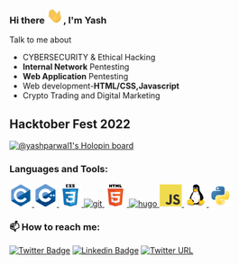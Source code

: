 ### Hi there <img src="https://raw.githubusercontent.com/Yashparwal1/Yashparwal1/main/Hi.gif" width="29px">, I'm Yash
Talk to me about
- CYBERSECURITY & Ethical Hacking
- **Internal Network** Pentesting
- **Web Application** Pentesting
- Web development-**HTML/CSS,Javascript**
- Crypto Trading and Digital Marketing
<!--
**Yashparwal1/Yashparwal1** is a ✨ _special_ ✨ repository because its `README.md` (this file) appears on your GitHub profile.

Here are some ideas to get you started:

- 🔭 I’m currently working on ...
- 🌱 I’m currently learning ...
- 👯 I’m looking to collaborate on ...
- 🤔 I’m looking for help with ...
- 💬 Ask me about ...
- 📫 How to reach me: ...
- 😄 Pronouns: ...
- ⚡ Fun fact: ...
-->

## Hacktober Fest 2022
[![@yashparwal1's Holopin board](https://holopin.me/yashparwal1)](https://holopin.io/@yashparwal1)

<h3 align="left">Languages and Tools:</h3>
<p align="left"> <a href="https://www.cprogramming.com/" target="_blank" rel="noreferrer"> <img src="https://raw.githubusercontent.com/devicons/devicon/master/icons/c/c-original.svg" alt="c" width="40" height="40"/> </a> <a href="https://www.w3schools.com/cpp/" target="_blank" rel="noreferrer"> <img src="https://raw.githubusercontent.com/devicons/devicon/master/icons/cplusplus/cplusplus-original.svg" alt="cplusplus" width="40" height="40"/> </a> <a href="https://www.w3schools.com/css/" target="_blank" rel="noreferrer"> <img src="https://raw.githubusercontent.com/devicons/devicon/master/icons/css3/css3-original-wordmark.svg" alt="css3" width="40" height="40"/> </a> <a href="https://git-scm.com/" target="_blank" rel="noreferrer"> <img src="https://www.vectorlogo.zone/logos/git-scm/git-scm-icon.svg" alt="git" width="40" height="40"/> </a> <a href="https://www.w3.org/html/" target="_blank" rel="noreferrer"> <img src="https://raw.githubusercontent.com/devicons/devicon/master/icons/html5/html5-original-wordmark.svg" alt="html5" width="40" height="40"/> </a> <a href="https://gohugo.io/" target="_blank" rel="noreferrer"> <img src="https://api.iconify.design/logos-hugo.svg" alt="hugo" width="40" height="40"/> </a> <a href="https://developer.mozilla.org/en-US/docs/Web/JavaScript" target="_blank" rel="noreferrer"> <img src="https://raw.githubusercontent.com/devicons/devicon/master/icons/javascript/javascript-original.svg" alt="javascript" width="40" height="40"/> </a> <a href="https://www.linux.org/" target="_blank" rel="noreferrer"> <img src="https://raw.githubusercontent.com/devicons/devicon/master/icons/linux/linux-original.svg" alt="linux" width="40" height="40"/> </a> <a href="https://www.python.org" target="_blank" rel="noreferrer"> <img src="https://raw.githubusercontent.com/devicons/devicon/master/icons/python/python-original.svg" alt="python" width="40" height="40"/> </a> </p>


###  📫 How to reach me:

[![Twitter Badge](https://img.shields.io/badge/-@YashParwal1-1ca0f1?style=flat-square&labelColor=1ca0f1&logo=twitter&logoColor=white&link=https://twitter.com/YashParwal1)](https://twitter.com/YashParwal1) 
[![Linkedin Badge](https://img.shields.io/badge/-Yashparwal1-blue?style=flat-square&logo=Linkedin&logoColor=white&link=https://www.linkedin.com/in/Yashparwal1/)](https://www.linkedin.com/in/Yashparwal1/)
[![Twitter URL](https://img.shields.io/twitter/url?color=%23fb3958&label=its.yash_parwal&logo=instagram&logoColor=%23fb3958&style=flat-square&url=https%3A%2F%2Fwww.instagram.com%2its.yash_parwal)](https://www.instagram.com/its.yash_parwal/)

